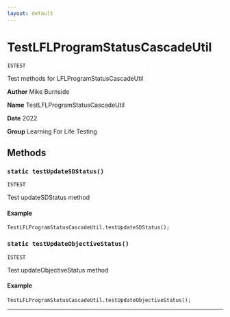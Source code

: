 ```yaml
---
layout: default
---
```

# TestLFLProgramStatusCascadeUtil

`ISTEST`

Test methods for LFLProgramStatusCascadeUtil


**Author** Mike Burnside


**Name** TestLFLProgramStatusCascadeUtil


**Date** 2022


**Group** Learning For Life Testing

## Methods
### `static testUpdateSDStatus()`

`ISTEST`

Test updateSDStatus method

#### Example
```apex
TestLFLProgramStatusCascadeUtil.testUpdateSDStatus();
```


### `static testUpdateObjectiveStatus()`

`ISTEST`

Test updateObjectiveStatus method

#### Example
```apex
TestLFLProgramStatusCascadeUtil.testUpdateObjectiveStatus();
```


---

